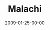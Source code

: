 ---
layout: message
category: message
series: "Lost Books"
title: "Malachi"
date: 2009-01-25-00-00
message_id: 542
audio: "http://s3.amazonaws.com/crossroads-media/messages/audio/LostBooks3.mp3"
audio-duration: "32:34"
description: "Chuck Mingo shares the message of Malachi and how God demands to be honored. [NOTE&#58; the texting Chuck refers to in his talk is now disabled to new signups. Please see the Crossroads blog for the daily dares.]"
video: "http://s3.amazonaws.com/crossroads-media/messages/video/LostBooks3.mp4"
video-duration: "32:34"
yt-embed-url: "//www.youtube.com/embed/HwYLOCkh6Z4"
video-image: "http://s3.amazonaws.com/crossroads-media/images/LostBooks3-still.jpg"
notes-description: "Chuck Mingo shares the message of Malachi and how God demands to be honored."
notes: "http://s3.amazonaws.com/crossroads-media/documents/SN_01_24-25_09.pdf"
notes-title: "Lost Books&#58; Malachi (Study Notes)"
program: "http://s3.amazonaws.com/crossroads-media/documents/0124_25Program.pdf"
tag: 
 - honor
 - texting
 - dare
 - mingo
 - malachi
 - prophets
 - tithing
explicit: false
---